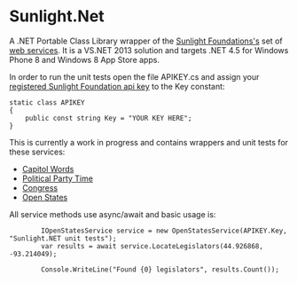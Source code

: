 Sunlight.Net
============

A .NET Portable Class Library wrapper of the [Sunlight Foundations's](http://sunlightfoundation.com/) set of [web services](http://sunlightfoundation.com/api/). It is a VS.NET 2013 solution and targets .NET 4.5 for Windows Phone 8 and Windows 8 App Store apps.


In order to run the unit tests open the file APIKEY.cs and assign your [registered Sunlight Foundation api key](http://sunlightfoundation.com/api/accounts/register/) to the Key constant:

    static class APIKEY
    {
        public const string Key = "YOUR KEY HERE";
    }

This is currently a work in progress and contains wrappers and unit tests for these services:
- [Capitol Words](http://sunlightlabs.github.io/Capitol-Words/)
- [Political Party Time](http://sunlightlabs.github.io/partytime-docs/)
- [Congress](http://sunlightlabs.github.io/congress/)
- [Open States](http://sunlightlabs.github.io/openstates-api/)
 

All service methods use async/await and basic usage is:

            IOpenStatesService service = new OpenStatesService(APIKEY.Key, "Sunlight.NET unit tests");
            var results = await service.LocateLegislators(44.926868, -93.214049);

            Console.WriteLine("Found {0} legislators", results.Count());
